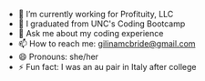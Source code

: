 - 🔭 I’m currently working for Profituity, LLC
- 🌱 I graduated from UNC's Coding Bootcamp
- 💬 Ask me about my coding experience
- 📫 How to reach me: gilinamcbride@gmail.com
- 😄 Pronouns: she/her
- ⚡ Fun fact: I was an au pair in Italy after college
